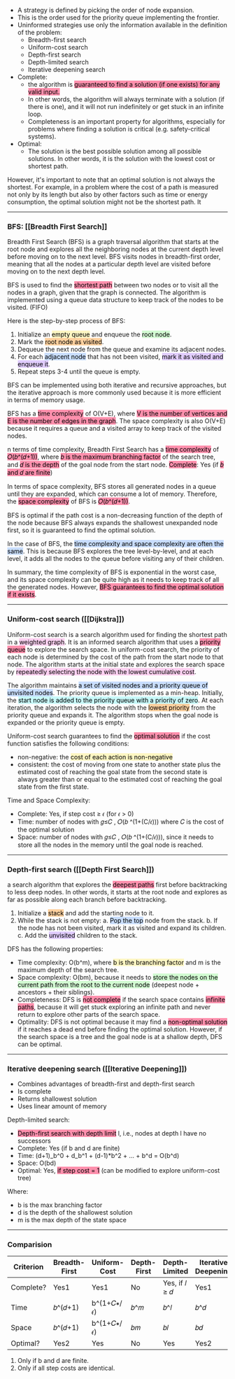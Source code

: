 
- A strategy is defined by picking the order of node expansion. 
- This is the order used for the priority queue implementing the frontier. 
- Uninformed strategies use only the information available in the definition of the problem: 
	- Breadth-first search 
	- Uniform-cost search 
	- Depth-first search 
	- Depth-limited search 
	- Iterative deepening search
- Complete:
	- the algorithm is <mark style="background: #FF5582A6;">guaranteed to find a solution (if one exists) for any valid input.</mark> 
	- In other words, the algorithm will always terminate with a solution (if there is one), and it will not run indefinitely or get stuck in an infinite loop. 
	- Completeness is an important property for algorithms, especially for problems where finding a solution is critical (e.g. safety-critical systems).
- Optimal: 
	- The solution is the best possible solution among all possible solutions. In other words, it is the solution with the lowest cost or shortest path.

However, it's important to note that an optimal solution is not always the shortest. For example, in a problem where the cost of a path is measured not only by its length but also by other factors such as time or energy consumption, the optimal solution might not be the shortest path. It

---
### BFS: [[Breadth First Search]]

Breadth First Search (BFS) is a graph traversal algorithm that starts at the root node and explores all the neighboring nodes at the current depth level before moving on to the next level. BFS visits nodes in breadth-first order, meaning that all the nodes at a particular depth level are visited before moving on to the next depth level.

BFS is used to find the <mark style="background: #FF5582A6;">shortest path</mark> between two nodes or to visit all the nodes in a graph, given that the graph is connected. The algorithm is implemented using a queue data structure to keep track of the nodes to be visited. (FIFO)

Here is the step-by-step process of BFS: 

1.  Initialize an <mark style="background: #FFF3A3A6;">empty queue</mark> and enqueue the <mark style="background: #BBFABBA6;">root node</mark>.
2.  Mark the <mark style="background: #FFB86CA6;">root node as visited</mark>.
3.  Dequeue the next node from the queue and examine its adjacent nodes.
4.  For each <mark style="background: #ADCCFFA6;">adjacent node</mark> that has not been visited, <mark style="background: #D2B3FFA6;">mark it as visited and enqueue it</mark>.
5.  Repeat steps 3-4 until the queue is empty.

BFS can be implemented using both iterative and recursive approaches, but the iterative approach is more commonly used because it is more efficient in terms of memory usage.

BFS has a <mark style="background: #FF5582A6;">time complexity</mark> of O(V+E), where <mark style="background: #FF5582A6;">V is the number of vertices and E is the number of edges in the graph</mark>. The space complexity is also O(V+E) because it requires a queue and a visited array to keep track of the visited nodes.

n terms of time complexity, Breadth First Search has a <mark style="background: #FF5582A6;">time complexity</mark> of <mark style="background: #FF5582A6;">𝑂(𝑏^(𝑑+1))</mark>, where <mark style="background: #FF5582A6;">𝑏 is the maximum branching factor</mark> of the search tree, and <mark style="background: #FF5582A6;">𝑑 is the depth</mark> of the goal node from the start node. <mark style="background: #FF5582A6;">Complete</mark>: Yes (if <mark style="background: #FF5582A6;">𝑏 and 𝑑 are finite</mark>)

In terms of space complexity, BFS stores all generated nodes in a queue until they are expanded, which can consume a lot of memory. Therefore, the <mark style="background: #FF5582A6;">space complexity</mark> of BFS is <mark style="background: #FF5582A6;">𝑂(𝑏^(𝑑+1))</mark>.

BFS is optimal if the path cost is a non-decreasing function of the depth of the node because BFS always expands the shallowest unexpanded node first, so it is guaranteed to find the optimal solution.

In the case of BFS, the <mark style="background: #ADCCFFA6;">time complexity and space complexity are often the same</mark>. This is because BFS explores the tree level-by-level, and at each level, it adds all the nodes to the queue before visiting any of their children.

In summary, the time complexity of BFS is exponential in the worst case, and its space complexity can be quite high as it needs to keep track of all the generated nodes. However, <mark style="background: #FF5582A6;">BFS guarantees to find the optimal solution if it exists</mark>.

----

### Uniform-cost search ([[Dijkstra]])

Uniform-cost search is a search algorithm used for finding the shortest path in a <mark style="background: #FFB8EBA6;">weighted graph</mark>. It is an informed search algorithm that uses a <mark style="background: #FF5582A6;">priority queue</mark> to explore the search space. In uniform-cost search, the priority of each node is determined by the cost of the path from the start node to that node. The algorithm starts at the initial state and explores the search space by <mark style="background: #FFB8EBA6;">repeatedly selecting the node with the lowest cumulative cost</mark>.

The algorithm maintains <mark style="background: #ADCCFFA6;">a set of visited nodes and a priority queue of unvisited nodes</mark>. The priority queue is implemented as a min-heap. Initially, the <mark style="background: #ABF7F7A6;">start node is added to the priority queue with a priority of zero</mark>. At each iteration, the algorithm selects the node with the <mark style="background: #FFB86CA6;">lowest priority</mark> from the priority queue and expands it. The algorithm stops when the goal node is expanded or the priority queue is empty.

Uniform-cost search guarantees to find the <mark style="background: #FF5582A6;">optimal solution</mark> if the cost function satisfies the following conditions:

-   non-negative: the <mark style="background: #FFF3A3A6;">cost of each action is non-negative</mark>
-   consistent: the cost of moving from one state to another state plus the estimated cost of reaching the goal state from the second state is always greater than or equal to the estimated cost of reaching the goal state from the first state.

Time and Space Complexity:

- Complete: Yes, if step cost ≥ 𝜖 (for 𝜖 > 0)
- Time: number of nodes with 𝑔≤𝐶 , 𝑂(𝑏 ^(1+(C/𝜖))) where 𝐶 is the cost of the optimal solution
- Space: number of nodes with 𝑔≤𝐶 , 𝑂(𝑏 ^(1+(C/𝜖))), since it needs to store all the nodes in the memory until the goal node is reached.

---

### Depth-first search ([[Depth First Search]])

a search algorithm that explores the <mark style="background: #FF5582A6;">deepest paths</mark> first before backtracking to less deep nodes. In other words, it starts at the root node and explores as far as possible along each branch before backtracking.

1. Initialize a <mark style="background: #FFB86CA6;">stack</mark> and add the starting node to it.
2. While the stack is not empty:
   a. <mark style="background: #ADCCFFA6;">Pop the top</mark> node from the stack.
   b. If the node has not been visited, mark it as visited and expand its children.
   c. Add the <mark style="background: #D2B3FFA6;">unvisited</mark> children to the stack.

DFS has the following properties:

-   Time complexity: O(b^m), where <mark style="background: #FFF3A3A6;">b is the branching factor</mark> and m is the maximum depth of the search tree.
-   Space complexity: O(bm), because it needs to <mark style="background: #BBFABBA6;">store the nodes on the current path from the root to the current node</mark> (deepest node + ancestors + their siblings).
-   Completeness: DFS is <mark style="background: #FF5582A6;">not complete</mark> if the search space contains <mark style="background: #FF5582A6;">infinite paths</mark>, because it will get stuck exploring an infinite path and never return to explore other parts of the search space.
-   Optimality: DFS is not optimal because it may find a <mark style="background: #FF5582A6;">non-optimal solution</mark> if it reaches a dead end before finding the optimal solution. However, if the search space is a tree and the goal node is at a shallow depth, DFS can be optimal.

----
### Iterative deepening search ([[Iterative Deepening]])

-   Combines advantages of breadth-first and depth-first search
-   Is complete
-   Returns shallowest solution
-   Uses linear amount of memory

Depth-limited search:

-   <mark style="background: #FF5582A6;">Depth-first search with depth limit</mark> l, i.e., nodes at depth l have no successors
-   Complete: Yes (if b and d are finite)
-   Time: (d+1)_b^0 + d_b^1 + (d-1)*b^2 + ... + b^d = O(b^d)
-   Space: O(bd)
-   Optimal: Yes, <mark style="background: #FF5582A6;">if step cost = 1</mark> (can be modified to explore uniform-cost tree)

Where:

-   b is the max branching factor
-   d is the depth of the shallowest solution
-   m is the max depth of the state space

---

### Comparision

| Criterion    | Breadth-First | Uniform-Cost | Depth-First | Depth-Limited | Iterative Deepening |
|--------------|---------------|--------------|-------------|---------------|---------------------|
| Complete?    | Yes1           | Yes1          | No          | Yes, if 𝑙 ≥ 𝑑 | Yes1                 |
| Time         | 𝑏^(𝑑+1)        | b^(1+𝐶∗/𝜖)  | 𝑏^𝑚        | 𝑏^𝑙          | 𝑏^𝑑                 |
| Space        | 𝑏^(𝑑+1)        | b^(1+𝐶∗/𝜖)   | 𝑏𝑚         | 𝑏𝑙           | 𝑏𝑑               |
| Optimal?     | Yes2         | Yes          | No          | Yes           | Yes2                 |

1. Only if b and d are finite.  
2. Only if all step costs are identical.




